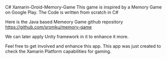 C# Xamarin-Droid-Memory-Game
This game is inspired by a Memory Game on Google Play. The Code is written from scratch in C#

Here is the Java based Memeory Game github repository
https://github.com/sromku/memory-game

We can later apply Unity framework in it to enhance it more.

Feel free to get involved and enhance this app.
This app was just created to check the Xamarin Platform capabilities for gaming.
